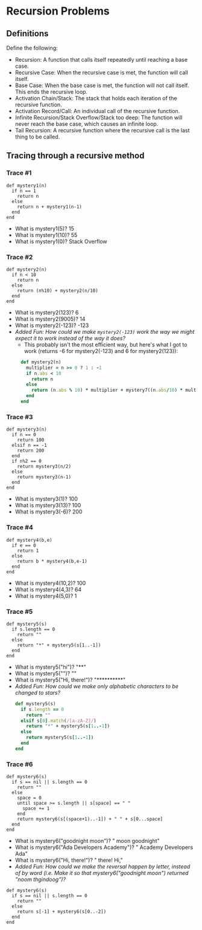 # Recursion Problems

## Definitions
Define the following:

- Recursion: A function that calls itself repeatedly until reaching a base case.
- Recursive Case: When the recursive case is met, the function will call itself.
- Base Case: When the base case is met, the function will not call itself. This ends the recursive loop.
- Activation Chain/Stack: The stack that holds each iteration of the recursive function.
- Activation Record/Call: An individual call of the recursive function.
- Infinite Recursion/Stack Overflow/Stack too deep: The function will never reach the base case, which causes an infinite loop.
- Tail Recursion: A recursive function where the recursive call is the last thing to be called.

## Tracing through a recursive method

### Trace #1
```
def mystery1(n)
  if n == 1
    return n
  else
    return n + mystery1(n-1)
  end
end
```

- What is mystery1(5)? 15
- What is mystery1(10)? 55
- What is mystery1(0)? Stack Overflow

### Trace #2
```
def mystery2(n)
  if n < 10
    return n
  else
    return (n%10) + mystery2(n/10)
  end
end
```

- What is mystery2(123)? 6
- What is mystery2(9005)? 14
- What is mystery2(-123)? -123
- _Added Fun: How could we make `mystery2(-123)` work the way we might expect it to work instead of the way it does?_
  + This probably isn't the most efficient way, but here's what I got to work (returns -6 for mystery2(-123) and 6 for mystery2(123)):
  ```ruby
    def mystery2(n)
      multiplier = n >= 0 ? 1 : -1
      if n.abs < 10
        return n
      else
        return (n.abs % 10) * multiplier + mystery7((n.abs/10) * multiplier)
      end
    end
  ```

### Trace #3
```
def mystery3(n)
  if n == 0
    return 100
  elsif n == -1
    return 200
  end
  if n%2 == 0
    return mystery3(n/2)
  else
    return mystery3(n-1)
  end
end
```

- What is mystery3(1)? 100
- What is mystery3(13)? 100
- What is mystery3(-6)? 200

### Trace #4
```
def mystery4(b,e)
  if e == 0
    return 1
  else
    return b * mystery4(b,e-1)
  end
end
```

- What is mystery4(10,2)? 100
- What is mystery4(4,3)? 64
- What is mystery4(5,0)? 1

### Trace #5
```
def mystery5(s)
  if s.length == 0
    return ""
  else
    return "*" + mystery5(s[1..-1])
  end
end
```

- What is mystery5("hi")? "**"
- What is mystery5("")? ""
- What is mystery5("Hi, there!")? "**********"
- _Added Fun: How could we make only alphabetic characters to be changed to stars?_
  ```ruby
  def mystery5(s)
    if s.length == 0
      return ""
    elsif s[0].match(/[a-zA-Z]/)
      return "*" + mystery5(s[1..-1])
    else
      return mystery5(s[1..-1])
    end
  end
  ```

### Trace #6
```
def mystery6(s)
  if s == nil || s.length == 0
    return ""
  else
    space = 0
    until space >= s.length || s[space] == " "
      space += 1
    end
    return mystery6(s[(space+1)..-1]) + " " + s[0...space]
  end
end
```

- What is mystery6("goodnight moon")? " moon goodnight"
- What is mystery6("Ada Developers Academy")? " Academy Developers Ada"
- What is mystery6("Hi, there!")? " there! Hi,"
- _Added Fun: How could we make the reversal happen by letter, instead of by word (i.e. Make it so that mystery6("goodnight moon") returned "noom thgindoog")?_
```
def mystery6(s)
  if s == nil || s.length == 0
    return ""
  else
    return s[-1] + mystery6(s[0..-2])
  end
end
```
